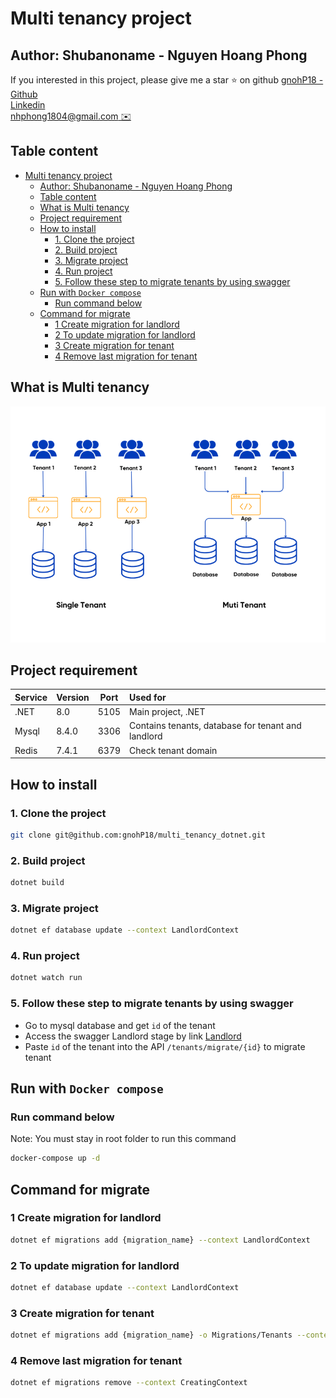 # Multi tenancy project
## Author: Shubanoname - Nguyen Hoang Phong 
If you interested in this project, please give me a star ⭐️ on github
[gnohP18 - Github](https://github.com/gnohP18)<br>
[Linkedin](https://www.linkedin.com/in/nguyen-hoang-phong-shuba/)<br>
[nhphong1804@gmail.com ✉️](nhphong1804@gmail.com)

## Table content
- [Multi tenancy project](#multi-tenancy-project)
  - [Author: Shubanoname - Nguyen Hoang Phong](#author-shubanoname---nguyen-hoang-phong)
  - [Table content](#table-content)
  - [What is Multi tenancy](#what-is-multi-tenancy)
  - [Project requirement](#project-requirement)
  - [How to install](#how-to-install)
    - [1. Clone the project](#1-clone-the-project)
    - [2. Build project](#2-build-project)
    - [3. Migrate project](#3-migrate-project)
    - [4. Run project](#4-run-project)
    - [5. Follow these step to migrate tenants by using swagger](#5-follow-these-step-to-migrate-tenants-by-using-swagger)
  - [Run with `Docker compose`](#run-with-docker-compose)
    - [Run command below](#run-command-below)
  - [Command for migrate](#command-for-migrate)
    - [1 Create migration for landlord](#1-create-migration-for-landlord)
    - [2 To update migration for landlord](#2-to-update-migration-for-landlord)
    - [3 Create migration for tenant](#3-create-migration-for-tenant)
    - [4 Remove last migration for tenant](#4-remove-last-migration-for-tenant)

## What is Multi tenancy 
![Multi Tenant](/Description/multi_tenancy.png "Multi Tenant")

## Project requirement
| Service  | Version | Port   | Used for |
| :------- |:----| :----: | :-------- |
| .NET |8.0| 5105 | Main project, .NET |
| Mysql |8.4.0| 3306 | Contains tenants, database for tenant and landlord|
| Redis |7.4.1| 6379 | Check tenant domain|

## How to install
### 1. Clone the project
```bash
git clone git@github.com:gnohP18/multi_tenancy_dotnet.git
```

### 2. Build project
```bash
dotnet build
```

### 3. Migrate project 
```bash
dotnet ef database update --context LandlordContext
```

### 4. Run project
```bash
dotnet watch run
```

### 5. Follow these step to migrate tenants by using swagger
  - Go to mysql database and get `id` of the tenant
  - Access the swagger Landlord stage by link [Landlord]("http://localhost:5105/swagger/index.html?urls.primaryName=Landlord+API+V1")
  - Paste `id` of the tenant into the API `/tenants/migrate/{id}` to migrate tenant 

## Run with `Docker compose`
### Run command below
Note: You must stay in root folder to run this command
```bash
docker-compose up -d
```

## Command for migrate
### 1 Create migration for landlord
```bash
dotnet ef migrations add {migration_name} --context LandlordContext
```

### 2 To update migration for landlord
```bash
dotnet ef database update --context LandlordContext
```

### 3 Create migration for tenant
```bash
dotnet ef migrations add {migration_name} -o Migrations/Tenants --context CreatingContext
```

### 4 Remove last migration for tenant
```bash
dotnet ef migrations remove --context CreatingContext
```